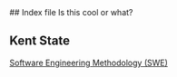 <link rel="stylesheet" href="retro.css">
## Index file
Is this cool or what? 

## Kent State
[Software Engineering Methodology (SWE)](http:./kent.md)

